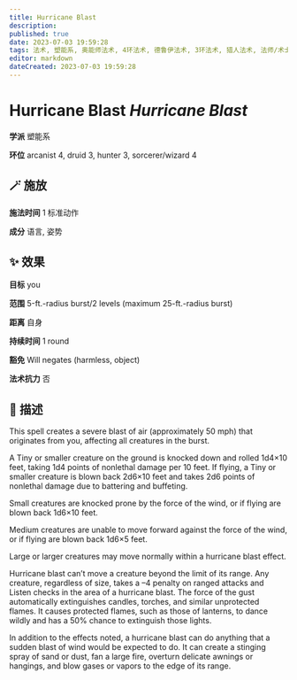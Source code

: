 ```yaml
---
title: Hurricane Blast
description: 
published: true
date: 2023-07-03 19:59:28
tags: 法术, 塑能系, 奥能师法术, 4环法术, 德鲁伊法术, 3环法术, 猎人法术, 法师/术士法术
editor: markdown
dateCreated: 2023-07-03 19:59:28
---
```


# **Hurricane Blast** *Hurricane Blast*

**学派** 塑能系 

**环位** arcanist 4, druid 3, hunter 3, sorcerer/wizard 4

## 🪄 施放

**施法时间** 1 标准动作

**成分** 语言, 姿势

## ✨ 效果 

**目标** you 

**范围** 5-ft.-radius burst/2 levels (maximum 25-ft.-radius burst)

**距离** 自身  

**持续时间** 1 round 

**豁免** Will negates (harmless, object)

**法术抗力** 否

## 📖 描述

This spell creates a severe blast of air (approximately 50 mph) that originates from you, affecting all creatures in the burst.

A Tiny or smaller creature on the ground is knocked down and rolled 1d4&times;10 feet, taking 1d4 points of nonlethal damage per 10 feet. If flying, a Tiny or smaller creature is blown back 2d6&times;10 feet and takes 2d6 points of nonlethal damage due to battering and buffeting.

Small creatures are knocked prone by the force of the wind, or if flying are blown back 1d6&times;10 feet.

Medium creatures are unable to move forward against the force of the wind, or if flying are blown back 1d6&times;5 feet.

Large or larger creatures may move normally within a hurricane blast effect.

Hurricane blast can&rsquo;t move a creature beyond the limit of its range. Any creature, regardless of size, takes a &ndash;4 penalty on ranged attacks and Listen checks in the area of a hurricane blast. The force of the gust automatically extinguishes candles, torches, and similar unprotected flames. It causes protected flames, such as those of lanterns, to dance wildly and has a 50% chance to extinguish those lights.

In addition to the effects noted, a hurricane blast can do anything that a sudden blast of wind would be expected to do. It can create a stinging spray of sand or dust, fan a large fire, overturn delicate awnings or hangings, and blow gases or vapors to the edge of its range.
    